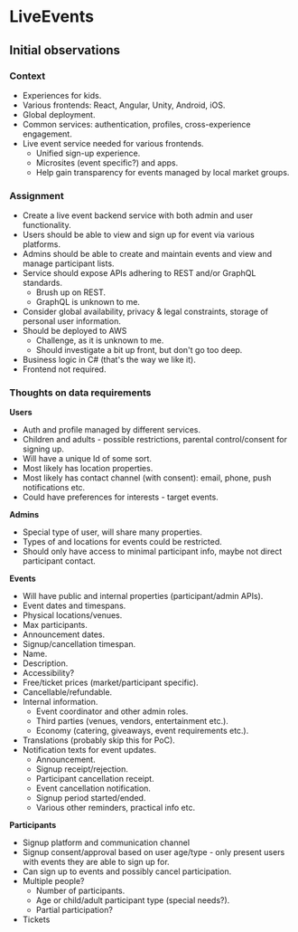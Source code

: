 # LiveEvents

## Initial observations

### Context
- Experiences for kids.
- Various frontends: React, Angular, Unity, Android, iOS.
- Global deployment.
- Common services: authentication, profiles, cross-experience engagement.
- Live event service needed for various frontends.
  - Unified sign-up experience.
  - Microsites (event specific?) and apps.
  - Help gain transparency for events managed by local market groups.

### Assignment
- Create a live event backend service with both admin and user functionality.
- Users should be able to view and sign up for event via various platforms.
- Admins should be able to create and maintain events and view and manage participant lists.
- Service should expose APIs adhering to REST and/or GraphQL standards.
  - Brush up on REST.
  - GraphQL is unknown to me.
- Consider global availability, privacy & legal constraints, storage of personal user information.
- Should be deployed to AWS 
  - Challenge, as it is unknown to me. 
  - Should investigate a bit up front, but don't go too deep.
- Business logic in C# (that's the way we like it).
- Frontend not required.

### Thoughts on data requirements
**Users**
- Auth and profile managed by different services.
- Children and adults - possible restrictions, parental control/consent for signing up.
- Will have a unique Id of some sort.
- Most likely has location properties.
- Most likely has contact channel (with consent): email, phone, push notifications etc.
- Could have preferences for interests - target events.

**Admins**
- Special type of user, will share many properties.
- Types of and locations for events could be restricted.
- Should only have access to minimal participant info, maybe not direct participant contact.

**Events**
- Will have public and internal properties (participant/admin APIs).
- Event dates and timespans.
- Physical locations/venues.
- Max participants.
- Announcement dates.
- Signup/cancellation timespan.
- Name.
- Description.
- Accessibility?
- Free/ticket prices (market/participant specific).
- Cancellable/refundable.
- Internal information.
  - Event coordinator and other admin roles.
  - Third parties (venues, vendors, entertainment etc.).  
  - Economy (catering, giveaways, event requirements etc.).
- Translations (probably skip this for PoC).
- Notification texts for event updates.
  - Announcement.
  - Signup receipt/rejection.
  - Participant cancellation receipt.
  - Event cancellation notification.
  - Signup period started/ended.
  - Various other reminders, practical info etc.

**Participants**
- Signup platform and communication channel
- Signup consent/approval based on user age/type - only present users with events they are able to sign up for.
- Can sign up to events and possibly cancel participation.
- Multiple people?
  - Number of participants.
  - Age or child/adult participant type (special needs?).
  - Partial participation?
- Tickets